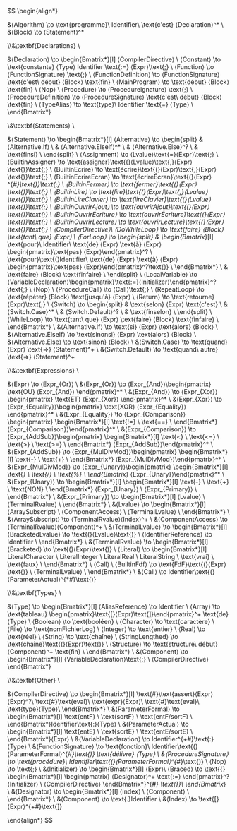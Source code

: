 $$
\begin{align*}

&⟨Algorithm⟩ \to \text{programme}\ Identifier\ \text{c'est} ⟨Declaration⟩^*
\\
&⟨Block⟩ \to ⟨Statement⟩^*

\\\\&\textbf{Declarations} \\

&⟨Declaration⟩ \to \begin{Bmatrix*}[l]
    ⟨CompilerDirective⟩ \\
    ⟨Constant⟩ \to \text{constante} ⟨Type⟩ Identifier \text{:=} ⟨Expr⟩\text{;} \\
    ⟨Function⟩ \to ⟨FunctionSignature⟩ \text{;} \\
    ⟨FunctionDefinition⟩ \to ⟨FunctionSignature⟩ \text{c'est\ début} ⟨Block⟩ \text{fin} \\
    ⟨MainProgram⟩ \to \text{début} ⟨Block⟩ \text{fin} \\
    ⟨Nop⟩ \\
    ⟨Procedure⟩ \to ⟨Procedureignature⟩ \text{;} \\
    ⟨ProcedureDefinition⟩ \to ⟨ProcedureSignature⟩ \text{c'est\ début} ⟨Block⟩ \text{fin} \\
    ⟨TypeAlias⟩ \to \text{type}\ Identifier \text{=} ⟨Type⟩ \\
\end{Bmatrix*}

\\&\textbf{Statements} \\

&⟨Statement⟩ \to \begin{Bmatrix*}[l]
    ⟨Alternative⟩ \to \begin{split}
    &   ⟨Alternative.If⟩ \\
    &   ⟨Alternative.ElseIf⟩^* \\
    &   ⟨Alternative.Else⟩^? \\
    &   \text{finsi} \\
    \end{split} \\
    ⟨Assignment⟩ \to ⟨Lvalue⟩\text{=}⟨Expr⟩\text{;} \\
    ⟨BuiltinAssigner⟩ \to \text{assigner}\text{(}⟨Lvalue⟩\text{,}⟨Expr⟩\text{)}\text{;} \\
    ⟨BuiltinEcrire⟩ \to \text{écrire}\text{(}⟨Expr⟩\text{,}⟨Expr⟩\text{)}\text{;} \\
    ⟨BuiltinEcrireEcran⟩ \to \text{écrireÉcran}\text{(}⟨Expr⟩^{*\#}\text{)}\text{;} \\
    ⟨BuiltinFermer⟩ \to \text{fermer}\text{(}⟨Expr⟩\text{)}\text{;} \\
    ⟨BuiltinLire⟩ \to \text{lire}\text{(}⟨Expr⟩\text{,}⟨Lvalue⟩\text{)}\text{;} \\
    ⟨BuiltinLireClavier⟩ \to \text{lireClavier}\text{(}⟨Lvalue⟩\text{)}\text{;} \\
    ⟨BuiltinOuvrirAjout⟩ \to \text{ouvrirAjout}\text{(}⟨Expr⟩\text{)}\text{;} \\
    ⟨BuiltinOuvrirEcriture⟩ \to \text{ouvrirÉcriture}\text{(}⟨Expr⟩\text{)}\text{;} \\
    ⟨BuiltinOuvrirLecture⟩ \to \text{ouvrirLecture}\text{(}⟨Expr⟩\text{)}\text{;} \\
    ⟨CompilerDirective⟩\\
    ⟨DoWhileLoop⟩ \to \text{faire} ⟨Block⟩ \text{tant\ que} ⟨Expr⟩ \\
    ⟨ForLoop⟩ \to \begin{split}
    &   \begin{Bmatrix*}[l]
            \text{pour}\ Identifier\ \text{de} ⟨Expr⟩ \text{à} ⟨Expr⟩ \begin{pmatrix}\text{pas} ⟨Expr⟩\end{pmatrix}^? \\
            \text{pour}\text{(}Identifier\ \text{de} ⟨Expr⟩ \text{à} ⟨Expr⟩ \begin{pmatrix}\text{pas} ⟨Expr⟩\end{pmatrix}^?\text{)} \\
        \end{Bmatrix*} \\
    &   \text{faire} ⟨Block⟩ \text{finfaire} \\
    \end{split} \\
    ⟨LocalVariable⟩ \to ⟨VariableDeclaration⟩\begin{pmatrix}\text{:=}⟨Initializer⟩\end{pmatrix}^?\text{;} \\
    ⟨Nop⟩ \\
    ⟨ProcedureCall⟩ \to ⟨Call⟩\text{;} \\
    ⟨RepeatLoop⟩ \to \text{répéter} ⟨Block⟩ \text{jusqu'à} ⟨Expr⟩ \\
    ⟨Return⟩ \to \text{retourne} ⟨Expr⟩\text{;} \\
    ⟨Switch⟩ \to \begin{split}
    &   \text{selon} ⟨Expr⟩ \text{c'est} \\
    &   ⟨Switch.Case⟩^* \\
    &   ⟨Switch.Default⟩^? \\
    &   \text{finselon} \\
    \end{split} \\
    ⟨WhileLoop⟩ \to \text{tant\ que} ⟨Expr⟩ \text{faire} ⟨Block⟩ \text{finfaire} \\
\end{Bmatrix*}
\\
&⟨Alternative.If⟩ \to \text{si} ⟨Expr⟩ \text{alors} ⟨Block⟩
\\
&⟨Alternative.ElseIf⟩ \to \text{sinonsi} ⟨Expr⟩ \text{alors} ⟨Block⟩
\\
&⟨Alternative.Else⟩ \to \text{sinon} ⟨Block⟩
\\
&⟨Switch.Case⟩ \to \text{quand} ⟨Expr⟩ \text{=>} ⟨Statement⟩^+
\\
&⟨Switch.Default⟩ \to \text{quand\ autre} \text{=>} ⟨Statement⟩^+

\\\\&\textbf{Expressions} \\

&⟨Expr⟩ \to ⟨Expr_{Or}⟩
\\
&⟨Expr_{Or}⟩ \to ⟨Expr_{And}⟩\begin{pmatrix}
    \text{OU}
    ⟨Expr_{And}⟩
\end{pmatrix}^*
\\
&⟨Expr_{And}⟩ \to ⟨Expr_{Xor}⟩\begin{pmatrix}
    \text{ET}
    ⟨Expr_{Xor}⟩
\end{pmatrix}^*
\\
&⟨Expr_{Xor}⟩ \to ⟨Expr_{Equality}⟩\begin{pmatrix}
    \text{XOR}
    ⟨Expr_{Equality}⟩
\end{pmatrix}^*
\\
&⟨Expr_{Equality}⟩ \to ⟨Expr_{Comparison}⟩\begin{pmatrix}
\begin{Bmatrix*}[l]
    \text{!=} \\
    \text{==} \\
\end{Bmatrix*}
⟨Expr_{Comparison}⟩\end{pmatrix}^*
\\
&⟨Expr_{Comparison}⟩ \to ⟨Expr_{AddSub}⟩\begin{pmatrix}
\begin{Bmatrix*}[l]
    \text{<} \\
    \text{<=} \\
    \text{>} \\
    \text{>=} \\
\end{Bmatrix*}
⟨Expr_{AddSub}⟩\end{pmatrix}^*
\\
&⟨Expr_{AddSub}⟩ \to ⟨Expr_{MulDivMod}⟩\begin{pmatrix}
\begin{Bmatrix*}[l]
    \text{-} \\
    \text{+} \\
\end{Bmatrix*}
⟨Expr_{MulDivMod}⟩\end{pmatrix}^*
\\
&⟨Expr_{MulDivMod}⟩ \to ⟨Expr_{Unary}⟩\begin{pmatrix}
\begin{Bmatrix*}[l]
    \text{*} \\
    \text{/} \\
    \text{\%} \\
\end{Bmatrix*}
⟨Expr_{Unary}⟩\end{pmatrix}^*
\\
&⟨Expr_{Unary}⟩ \to \begin{Bmatrix*}[l]
    \begin{Bmatrix*}[l]
        \text{-} \\
        \text{+} \\
        \text{NON} \\
    \end{Bmatrix*} ⟨Expr_{Unary}⟩ \\
    ⟨Expr_{Primary}⟩ \\
\end{Bmatrix*}
\\
&⟨Expr_{Primary}⟩ \to \begin{Bmatrix*}[l]
    ⟨Lvalue⟩ \\
    ⟨TerminalRvalue⟩ \\
\end{Bmatrix*}
\\
&⟨Lvalue⟩ \to \begin{Bmatrix*}[l]
    ⟨ArraySubscript⟩ \\
    ⟨ComponentAccess⟩ \\
    ⟨TerminalLvalue⟩ \\
\end{Bmatrix*}
\\
&⟨ArraySubscript⟩ \to ⟨TerminalRvalue⟩⟨Index⟩^+
\\
&⟨ComponentAccess⟩ \to ⟨TerminalRvalue⟩⟨Component⟩^+
\\
&⟨TerminalLvalue⟩ \to \begin{Bmatrix*}[l]
    ⟨BracketedLvalue⟩ \to \text{(}⟨Lvalue⟩\text{)} \\
    ⟨IdentifierReference⟩ \to Identifier \\
\end{Bmatrix*}
\\
&⟨TerminalRvalue⟩ \to \begin{Bmatrix*}[l]
    ⟨Bracketed⟩ \to \text{(}⟨Expr⟩\text{)} \\
    ⟨Literal⟩ \to \begin{Bmatrix*}[l]
        LiteralCharacter \\
        LiteralInteger \\
        LiteralReal \\
        LiteralString \\
        \text{vrai} \\
        \text{faux} \\
    \end{Bmatrix*} \\
    ⟨Call⟩ \\
    ⟨BuiltinFdf⟩ \to \text{FdF}\text{(}⟨Expr⟩\text{)} \\
    ⟨TerminalLvalue⟩ \\
\end{Bmatrix*}
\\
&⟨Call⟩ \to Identifier\text{(}⟨ParameterActual⟩^{*\#}\text{)}

\\\\&\textbf{Types} \\

&⟨Type⟩ \to \begin{Bmatrix*}[l]
    ⟨AliasReference⟩ \to Identifier \\
    ⟨Array⟩ \to \text{tableau} \begin{pmatrix}\text{[}⟨Expr⟩\text{]}\end{pmatrix}^+ \text{de} ⟨Type⟩ \\
    ⟨Boolean⟩ \to \text{booléen} \\
    ⟨Character⟩ \to \text{caractère} \\
    ⟨File⟩ \to \text{nomFichierLog} \\
    ⟨Integer⟩ \to \text{entier} \\
    ⟨Real⟩ \to \text{réel} \\
    ⟨String⟩ \to \text{chaîne} \\
    ⟨StringLengthed⟩ \to \text{chaîne}\text{(}⟨Expr⟩\text{)} \\
    ⟨Structure⟩ \to \text{structure\ début} ⟨Component⟩^+ \text{fin} \\
\end{Bmatrix*}
\\
&⟨Component⟩ \to \begin{Bmatrix*}[l]
    ⟨VariableDeclaration⟩\text{;}
    \\
    ⟨CompilerDirective⟩
\end{Bmatrix*}

\\\\&\textbf{Other} \\

&⟨CompilerDirective⟩ \to \begin{Bmatrix*}[l]
    \text{\#}\text{assert}⟨Expr⟩⟨Expr⟩^?\\
    \text{\#}\text{eval}\ \text{expr}⟨Expr⟩\\
    \text{\#}\text{eval}\ \text{type}⟨Type⟩\\
\end{Bmatrix*}
\\
&⟨ParameterFormal⟩ \to \begin{Bmatrix*}[l]
    \text{entF} \\
    \text{sortF} \\
    \text{entF/sortF} \\
\end{Bmatrix*}Identifier\text{:}⟨Type⟩
\\
&⟨ParameterActual⟩ \to \begin{Bmatrix*}[l]
    \text{entE} \\
    \text{sortE} \\
    \text{entE/sortE} \\
\end{Bmatrix*}⟨Expr⟩
\\
&⟨VariableDeclaration⟩ \to Identifier^{+\#}\text{:}⟨Type⟩
\\
&⟨FunctionSignature⟩ \to \text{fonction}\ Identifier\text{(}⟨ParameterFormal⟩^{*\#}\text{)} \text{délivre} ⟨Type⟩
\\
&⟨ProcedureSignature⟩ \to \text{procédure}\ Identifier\text{(}⟨ParameterFormal⟩^{*\#}\text{)}
\\
⟨Nop⟩ \to \text{;}
\\
&⟨Initializer⟩ \to \begin{Bmatrix*}[l]
    ⟨Expr⟩\\
    ⟨Braced⟩ \to \text{\{}
        \begin{Bmatrix*}[l]
            \begin{pmatrix}
                ⟨Designator⟩^+
                \text{:=}
            \end{pmatrix}^?
            ⟨Initializer⟩
            \\
            ⟨CompilerDirective⟩
        \end{Bmatrix*}^{*\#}
    \text{\}}\\
\end{Bmatrix*}
\\
&⟨Designator⟩ \to \begin{Bmatrix*}[l]
    ⟨Index⟩ \\
    ⟨Component⟩ \\
\end{Bmatrix*}
\\
&⟨Component⟩ \to \text{.}Identifier
\\
&⟨Index⟩ \to \text{[}⟨Expr⟩^{+\#}\text{]}

\end{align*}
$$
